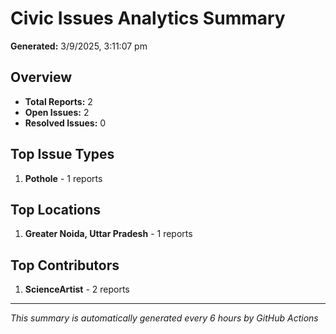 #  Civic Issues Analytics Summary

**Generated:** 3/9/2025, 3:11:07 pm

##  Overview
- **Total Reports:** 2
- **Open Issues:** 2
- **Resolved Issues:** 0

##  Top Issue Types
1. **Pothole** - 1 reports

##  Top Locations
1. **Greater Noida, Uttar Pradesh** - 1 reports

##  Top Contributors
1. **ScienceArtist** - 2 reports

---
*This summary is automatically generated every 6 hours by GitHub Actions*
